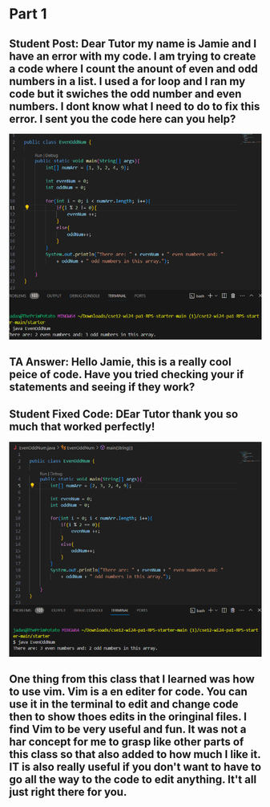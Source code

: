 # Part 1
## Student Post: Dear Tutor my name is Jamie and I have an error with my code. I am trying to create a code where I count the anount of even and odd numbers in a list. I used a for loop and I ran my code but it swiches the odd number and even numbers. I dont know what I need to do to fix this error. I sent you the code here can you help?
![Image](TheError.png)
## TA Answer: Hello Jamie, this is a really cool peice of code. Have you tried checking your if statements and seeing if they work?
## Student Fixed Code: DEar Tutor thank you so much that worked perfectly!
![Image](fixedArr.png)

## One thing from this class that I learned was how to use vim. Vim is a en editer for code. You can use it in the terminal to edit and change code then to show thoes edits in the oringinal files. I find Vim to be very useful and fun. It was not a har concept for me to grasp like other parts of this class so that also added to how much I like it. IT is also really useful if you don't want to have to go all the way to the code to edit anything. It't all just right there for you.
